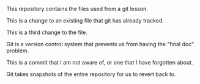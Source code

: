 This repository contains the files used from a git lesson.

This is a change to an existing file that git has already tracked.

This is a third change to the file.

Git is a version control system that prevents us from having the 
"final doc" problem.

This is a commit that I am not aware of, or one that I have forgotten 
about.

Git takes snapshots of the entire repository for us to revert back to.

